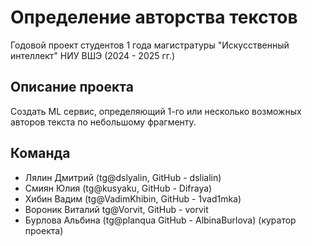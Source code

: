 # Определение авторства текстов
Годовой проект студентов 1 года магистратуры "Искусственный интеллект" НИУ ВШЭ (2024 - 2025 гг.)
## Описание проекта
Создать ML сервис, определяющий 1-го или несколько возможных авторов текста по небольшому фрагменту. 
## Команда
- Лялин Дмитрий (tg@dslyalin, GitHub - dslialin)
- Смиян Юлия (tg@kusyaku, GitHub - Difraya)
- Хибин Вадим (tg@VadimKhibin, GitHub - 1vad1mka)
- Вороник Виталий tg@Vorvit, GitHub - vorvit
- Бурлова Альбина (tg@planqua GitHub - AlbinaBurlova) (куратор проекта)
